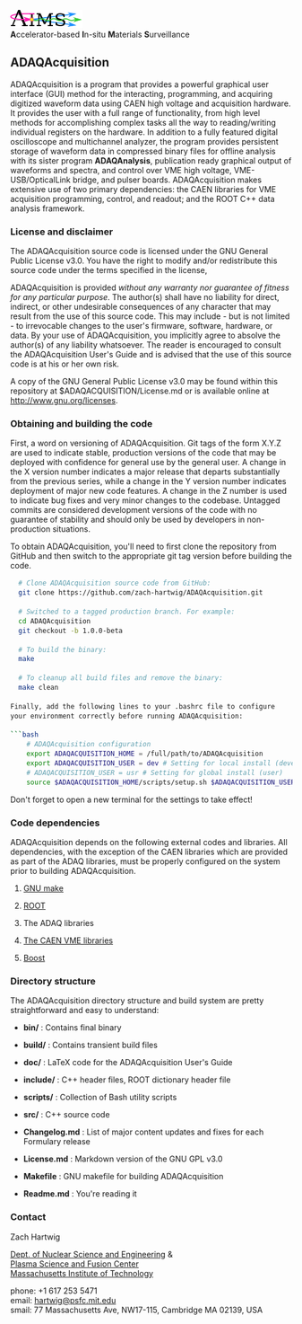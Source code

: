 ![AIMS Logo](doc/figures/AIMSLogo_BoldPastelColors.png "Accelerator-based In-situ Materials Surveillance")  
**A**ccelerator-based **I**n-situ **M**aterials **S**urveillance


## ADAQAcquisition ##

ADAQAcquisition is a program that provides a powerful graphical
user interface (GUI) method for the interacting, programming, and
acquiring digitized waveform data using CAEN high voltage and
acquisition hardware. It provides the user with a full range of
functionality, from high level methods for accomplishing complex tasks
all the way to reading/writing individual registers on the
hardware. In addition to a fully featured digital oscilloscope and
multichannel analyzer, the program provides persistent storage of
waveform data in compressed binary files for offline analysis with its
sister program **ADAQAnalysis**, publication ready graphical output of
waveforms and spectra, and control over VME high voltage,
VME-USB/OpticalLink bridge, and pulser boards. ADAQAcquisition
makes extensive use of two primary dependencies: the CAEN libraries
for VME acquisition programming, control, and readout; and the ROOT
C++ data analysis framework.


### License and disclaimer ###

The ADAQAcquisition source code is licensed under the GNU General
Public License v3.0.  You have the right to modify and/or redistribute
this source code under the terms specified in the license,

ADAQAcquisition is provided *without any warranty nor guarantee of
fitness for any particular purpose*. The author(s) shall have no
liability for direct, indirect, or other undesirable consequences of
any character that may result from the use of this source code. This
may include - but is not limited - to irrevocable changes to the
user's firmware, software, hardware, or data. By your use of
ADAQAcquisition, you implicitly agree to absolve the author(s) of
any liability whatsoever. The reader is encouraged to consult the
ADAQAcquisition User's Guide and is advised that the use of this
source code is at his or her own risk.

A copy of the GNU General Public License v3.0 may be found within this
repository at $ADAQACQUISITION/License.md or is available online at
http://www.gnu.org/licenses.


### Obtaining and building the code ###

First, a word on versioning of ADAQAcquisition. Git tags of the form
X.Y.Z are used to indicate stable, production versions of the code
that may be deployed with confidence for general use by the general
user. A change in the X version number indicates a major release that
departs substantially from the previous series, while a change in the
Y version number indicates deployment of major new code features. A
change in the Z number is used to indicate bug fixes and very minor
changes to the codebase. Untagged commits are considered development
versions of the code with no guarantee of stability and should only be
used by developers in non-production situations.

To obtain ADAQAcquisition, you'll need to first clone the repository
from GitHub and then switch to the appropriate git tag version before
building the code.

```bash
  # Clone ADAQAcquisition source code from GitHub:
  git clone https://github.com/zach-hartwig/ADAQAcquisition.git

  # Switched to a tagged production branch. For example:
  cd ADAQAcquisition
  git checkout -b 1.0.0-beta
  
  # To build the binary:
  make  

  # To cleanup all build files and remove the binary:
  make clean  

Finally, add the following lines to your .bashrc file to configure
your environment correctly before running ADAQAcquisition:

```bash 
    # ADAQAcquisition configuration
    export ADAQACQUISITION_HOME = /full/path/to/ADAQAcquisition
    export ADAQACQUISITION_USER = dev # Setting for local install (developer)
    # ADAQACQUISITION_USER = usr # Setting for global install (user)
    source $ADAQACQUISITION_HOME/scripts/setup.sh $ADAQACQUISITION_USER >& /dev/null
```
Don't forget to open a new terminal for the settings to take effect!


### Code dependencies ###

ADAQAcquisition depends on the following external codes and
libraries. All dependencies, with the exception of the CAEN libraries
which are provided as part of the ADAQ libraries, must be properly
configured on the system prior to building ADAQAcquisition.

1. [GNU make](http://www.gnu.org/software/make/)

2. [ROOT](http://root.cern.ch/drupal/)

3. The ADAQ libraries

4. [The CAEN VME libraries](http://www.caen.it/csite/Function.jsp?parent=38&idfun=99)

5. [Boost](http://www.boost.org/)


### Directory structure ###

The ADAQAcquisition directory structure and build system are pretty
straightforward and easy to understand:

  - **bin/**       : Contains final binary

  - **build/**     : Contains transient build files

  - **doc/**       : LaTeX code for the ADAQAcquisition User's Guide

  - **include/**   : C++ header files, ROOT dictionary header file

  - **scripts/**   : Collection of Bash utility scripts

  - **src/**       : C++ source code 

  - **Changelog.md** : List of major content updates and fixes for each Formulary release
  
  - **License.md**   : Markdown version of the GNU GPL v3.0 
  
  - **Makefile**     : GNU makefile for building ADAQAcquisition

  - **Readme.md**  : You're reading it

### Contact ###

Zach Hartwig

[Dept. of Nuclear Science and
Engineering](http://web.mit.edu/nse/http://web.mit.edu/nse/) &  
[Plasma Science and Fusion Center](http://www.psfc.mit.edu)  
[Massachusetts Institute of Technology](http://mit.edu)  

phone: +1 617 253 5471  
email: [hartwig@psfc.mit.edu](mailto:hartwig@psfc.mit.edu)  
smail: 77 Massachusetts Ave, NW17-115, Cambridge MA 02139, USA

